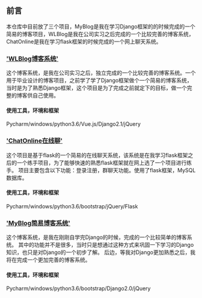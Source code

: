 ## 前言
本仓库中目前放了三个项目，MyBlog是我在学习Django框架的的时候完成的一个简易的博客项目，WLBlog是我在公司实习之后完成的一个比较完善的博客系统，ChatOnline是我在学习flask框架的时候完成的一个网上聊天系统。

### ['WLBlog博客系统'](./WLBlog)
这个博客系统，是我在公司实习之后，独立完成的一个比较完善的博客系统。一个用于毕业设计的博客项目，之前学了学了Django框架做个一个简易的博客系统，当时是为了熟悉Django框架，这个项目是为了完成之前就定下的目标，做一个完整的博客供自己使用。

#### 使用工具，环境和框架
Pycharm/windows/python3.6/Vue.js/Django2.1/jQuery

### ['ChatOnline在线聊'](./ChatOnline)
这个项目是基于flask的一个简易的在线聊天系统，该系统是在我学习flask框架之后的一个练手项目，为了能够快速的熟悉flask框架就在网上选了一个项目进行练手。
项目主要包含以下功能：登录注册，群聊天功能。使用了flask框架，MySQL数据库。

#### 使用工具，环境和框架
Pycharm/windows/python3.6/bootstrap/jQuery/Flask

### ['MyBlog简易博客系统'](./MyBlog)
这个博客系统，是我在刚刚自学完Django的时候，完成的一个比较简单的博客系统。
其中的功能并不是很多，当时只是想通过这种方式来巩固一下学习的Django知识，也只是对Django的一个初步了解。
后边，等我对Django更加熟悉之后，我将在完成一个更加完善的博客系统。

#### 使用工具，环境和框架
Pycharm/windows/python3.6/bootstrap/Django2.0/jQuery
